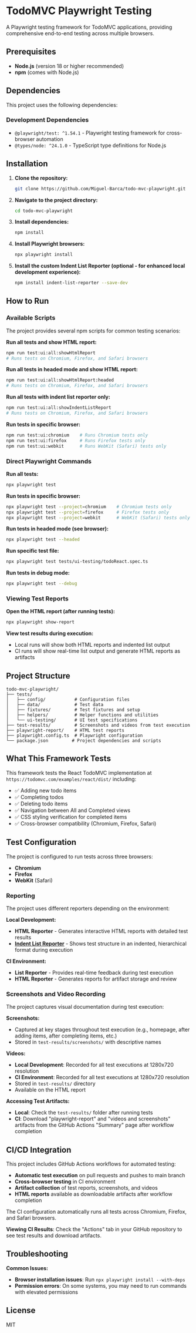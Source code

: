 # TodoMVC Playwright Testing

A Playwright testing framework for TodoMVC applications, providing comprehensive end-to-end testing across multiple browsers.

## Prerequisites

- **Node.js** (version 18 or higher recommended)
- **npm** (comes with Node.js)

## Dependencies

This project uses the following dependencies:

### Development Dependencies

- `@playwright/test: ^1.54.1` - Playwright testing framework for cross-browser automation
- `@types/node: ^24.1.0` - TypeScript type definitions for Node.js

## Installation

1. **Clone the repository:**

   ```bash
   git clone https://github.com/Miguel-Barca/todo-mvc-playwright.git
   ```

2. **Navigate to the project directory:**

   ```bash
   cd todo-mvc-playwright
   ```

3. **Install dependencies:**

   ```bash
   npm install
   ```

4. **Install Playwright browsers:**

   ```bash
   npx playwright install
   ```

5. **Install the custom Indent List Reporter (optional - for enhanced local development experience):**
   ```bash
   npm install indent-list-reporter --save-dev
   ```

## How to Run

### Available Scripts

The project provides several npm scripts for common testing scenarios:

**Run all tests and show HTML report:**

```bash
npm run test:ui:all:showHtmlReport
# Runs tests on Chromium, Firefox, and Safari browsers
```

**Run all tests in headed mode and show HTML report:**

```bash
npm run test:ui:all:showHtmlReport:headed
# Runs tests on Chromium, Firefox, and Safari browsers
```

**Run all tests with indent list reporter only:**

```bash
npm run test:ui:all:showIndentListReport
# Runs tests on Chromium, Firefox, and Safari browsers
```

**Run tests in specific browser:**

```bash
npm run test:ui:chromium    # Runs Chromium tests only
npm run test:ui:firefox     # Runs Firefox tests only
npm run test:ui:webkit      # Runs WebKit (Safari) tests only
```

### Direct Playwright Commands

**Run all tests:**

```bash
npx playwright test
```

**Run tests in specific browser:**

```bash
npx playwright test --project=chromium    # Chromium tests only
npx playwright test --project=firefox     # Firefox tests only
npx playwright test --project=webkit      # WebKit (Safari) tests only
```

**Run tests in headed mode (see browser):**

```bash
npx playwright test --headed
```

**Run specific test file:**

```bash
npx playwright test tests/ui-testing/todoReact.spec.ts
```

**Run tests in debug mode:**

```bash
npx playwright test --debug
```

### Viewing Test Reports

**Open the HTML report (after running tests):**

```bash
npx playwright show-report
```

**View test results during execution:**

- Local runs will show both HTML reports and indented list output
- CI runs will show real-time list output and generate HTML reports as artifacts

## Project Structure

```
todo-mvc-playwright/
├── tests/
│   ├── config/           # Configuration files
│   ├── data/             # Test data
│   ├── fixtures/         # Test fixtures and setup
│   ├── helpers/          # Helper functions and utilities
│   └── ui-testing/       # UI test specifications
├── test-results/         # Screenshots and videos from test execution
├── playwright-report/    # HTML test reports
├── playwright.config.ts  # Playwright configuration
└── package.json         # Project dependencies and scripts
```

## What This Framework Tests

This framework tests the React TodoMVC implementation at `https://todomvc.com/examples/react/dist/` including:

- ✅ Adding new todo items
- ✅ Completing todos
- ✅ Deleting todo items
- ✅ Navigation between All and Completed views
- ✅ CSS styling verification for completed items
- ✅ Cross-browser compatibility (Chromium, Firefox, Safari)

## Test Configuration

The project is configured to run tests across three browsers:

- **Chromium**
- **Firefox**
- **WebKit** (Safari)

### Reporting

The project uses different reporters depending on the environment:

**Local Development:**

- **HTML Reporter** - Generates interactive HTML reports with detailed test results
- **[Indent List Reporter](https://github.com/syzzana/indent-list-reporter)** - Shows test structure in an indented, hierarchical format during execution

**CI Environment:**

- **List Reporter** - Provides real-time feedback during test execution
- **HTML Reporter** - Generates reports for artifact storage and review

### Screenshots and Video Recording

The project captures visual documentation during test execution:

**Screenshots:**

- Captured at key stages throughout test execution (e.g., homepage, after adding items, after completing items, etc.)
- Stored in `test-results/screenshots/` with descriptive names

**Videos:**

- **Local Development**: Recorded for all test executions at 1280x720 resolution
- **CI Environment**: Recorded for all test executions at 1280x720 resolution
- Stored in `test-results/` directory
- Available on the HTML report

**Accessing Test Artifacts:**

- **Local**: Check the `test-results/` folder after running tests
- **CI**: Download "playwright-report" and "videos and screenshots" artifacts from the GitHub Actions "Summary" page after workflow completion

## CI/CD Integration

This project includes GitHub Actions workflows for automated testing:

- **Automatic test execution** on pull requests and pushes to main branch
- **Cross-browser testing** in CI environment
- **Artifact collection** of test reports, screenshots, and videos
- **HTML reports** available as downloadable artifacts after workflow completion

The CI configuration automatically runs all tests across Chromium, Firefox, and Safari browsers.

**Viewing CI Results**: Check the "Actions" tab in your GitHub repository to see test results and download artifacts.

## Troubleshooting

**Common Issues:**

- **Browser installation issues**: Run `npx playwright install --with-deps`
- **Permission errors**: On some systems, you may need to run commands with elevated permissions

## License

MIT
